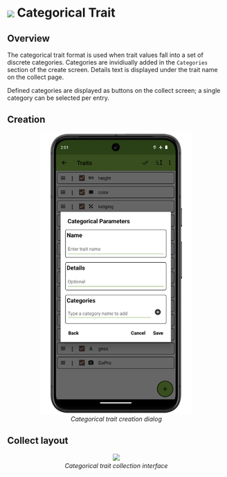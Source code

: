 <img ref="categorical" style="vertical-align: middle;" src="_static/icons/formats/view-agenda.png" width="40px"> Categorical Trait
======================================================================================

Overview
--------

The categorical trait format is used when trait values fall into a set
of discrete categories. Categories are invidiually added in the
`Categories` section of the create screen. Details text is displayed
under the trait name on the collect page.

Defined categories are displayed as buttons on the collect screen; a
single category can be selected per entry.

Creation
--------

<figure align="center" class="image">
  <img src="_static/images/traits/formats/create_categorical_framed.png" width="350px"> 
  <figcaption><i>Categorical trait creation dialog</i></figcaption> 
</figure>

Collect layout
--------------

<figure align="center" class="image">
  <img src="_static/images/traits/formats/collect_categorical_framed.png" width="350px"> 
  <figcaption><i>Categorical trait collection interface</i></figcaption> 
</figure>